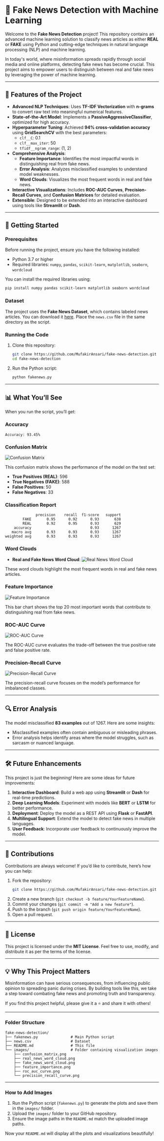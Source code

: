 # 📰 **Fake News Detection with Machine Learning**

Welcome to the **Fake News Detection** project! This repository contains an advanced machine learning solution to classify news articles as either **REAL** or **FAKE** using Python and cutting-edge techniques in natural language processing (NLP) and machine learning.

In today's world, where misinformation spreads rapidly through social media and online platforms, detecting fake news has become crucial. This project aims to empower users to distinguish between real and fake news by leveraging the power of machine learning.

---

## 🌟 **Features of the Project**

- **Advanced NLP Techniques**: Uses **TF-IDF Vectorization** with **n-grams** to convert raw text into meaningful numerical features.
- **State-of-the-Art Model**: Implements a **PassiveAggressiveClassifier**, optimized for high accuracy.
- **Hyperparameter Tuning**: Achieved **94% cross-validation accuracy** using **GridSearchCV** with the best parameters:
  - `clf__C`: 0.1
  - `clf__max_iter`: 50
  - `tfidf__ngram_range`: (1, 2)
- **Comprehensive Analysis**:
  - **Feature Importance**: Identifies the most impactful words in distinguishing real from fake news.
  - **Error Analysis**: Analyzes misclassified examples to understand model weaknesses.
  - **Word Clouds**: Visualizes the most frequent words in real and fake news.
- **Interactive Visualizations**: Includes **ROC-AUC Curves**, **Precision-Recall Curves**, and **Confusion Matrices** for detailed evaluation.
- **Extensible**: Designed to be extended into an interactive dashboard using tools like **Streamlit** or **Dash**.

---

## 🚀 **Getting Started**

### **Prerequisites**
Before running the project, ensure you have the following installed:
- Python 3.7 or higher
- Required libraries: `numpy`, `pandas`, `scikit-learn`, `matplotlib`, `seaborn`, `wordcloud`

You can install the required libraries using:
```bash
pip install numpy pandas scikit-learn matplotlib seaborn wordcloud
```

### **Dataset**
The project uses the **Fake News Dataset**, which contains labeled news articles. You can download it [here](https://drive.google.com/file/d/1er9NJTLUA3qnRuyhfzuN0XUsoIC4a-_q/view). Place the `news.csv` file in the same directory as the script.

### **Running the Code**
1. Clone this repository:
   ```bash
   git clone https://github.com/MufakirAnsari/fake-news-detection.git
   cd fake-news-detection
   ```
2. Run the Python script:
   ```bash
   python fakenews.py
   ```

---

## 📊 **What You’ll See**

When you run the script, you’ll get:

### **Accuracy**
```
Accuracy: 93.45%
```

### **Confusion Matrix**
![Confusion Matrix](images/confusion_matrix.png)

This confusion matrix shows the performance of the model on the test set:
- **True Positives (REAL)**: 596
- **True Negatives (FAKE)**: 588
- **False Positives**: 50
- **False Negatives**: 33

### **Classification Report**
```
              precision    recall  f1-score   support
        FAKE       0.95      0.92      0.93       638
        REAL       0.92      0.95      0.93       629
    accuracy                           0.93      1267
   macro avg       0.93      0.93      0.93      1267
weighted avg       0.93      0.93      0.93      1267
```

### **Word Clouds**
- **Real and Fake News Word Cloud**:
  ![Real News Word Cloud](images/word_clouds.png)

These word clouds highlight the most frequent words in real and fake news articles.

### **Feature Importance**
![Feature Importance](images/feature_importance.png)

This bar chart shows the top 20 most important words that contribute to distinguishing real from fake news.

### **ROC-AUC Curve**
![ROC-AUC Curve](images/roc_auc_curve.png)

The ROC-AUC curve evaluates the trade-off between the true positive rate and false positive rate.

### **Precision-Recall Curve**
![Precision-Recall Curve](images/precision_recall_curve.png)

The precision-recall curve focuses on the model’s performance for imbalanced classes.

---

## 🔍 **Error Analysis**

The model misclassified **83 examples** out of 1267. Here are some insights:
- Misclassified examples often contain ambiguous or misleading phrases.
- Error analysis helps identify areas where the model struggles, such as sarcasm or nuanced language.

---

## 🛠️ **Future Enhancements**

This project is just the beginning! Here are some ideas for future improvements:
1. **Interactive Dashboard**: Build a web app using **Streamlit** or **Dash** for real-time predictions.
2. **Deep Learning Models**: Experiment with models like **BERT** or **LSTM** for better performance.
3. **Deployment**: Deploy the model as a REST API using **Flask** or **FastAPI**.
4. **Multilingual Support**: Extend the model to detect fake news in multiple languages.
5. **User Feedback**: Incorporate user feedback to continuously improve the model.

---

## 🤝 **Contributions**

Contributions are always welcome! If you’d like to contribute, here’s how you can help:
1. Fork the repository:
   ```bash
   git clone https://github.com/MufakirAnsari/fake-news-detection.git
   ```
2. Create a new branch (`git checkout -b feature/YourFeatureName`).
3. Commit your changes (`git commit -m "Add a new feature"`).
4. Push to the branch (`git push origin feature/YourFeatureName`).
5. Open a pull request.

---

## 📜 **License**

This project is licensed under the **MIT License**. Feel free to use, modify, and distribute it as per the terms of the license.

---

## 💡 **Why This Project Matters**

Misinformation can have serious consequences, from influencing public opinion to spreading panic during crises. By building tools like this, we take a step toward combating fake news and promoting truth and transparency.

If you find this project helpful, please give it a ⭐️ and share it with others!

---

### **Folder Structure**
```
fake-news-detection/
├── fakenews.py               # Main Python script
├── news.csv                  # Dataset
├── README.md                 # This file
└── images/                   # Folder containing visualization images
    ├── confusion_matrix.png
    ├── real_news_word_cloud.png
    ├── fake_news_word_cloud.png
    ├── feature_importance.png
    ├── roc_auc_curve.png
    └── precision_recall_curve.png
```

---

### **How to Add Images**
1. Run the Python script (`fakenews.py`) to generate the plots and save them in the `images/` folder.
2. Upload the `images/` folder to your GitHub repository.
3. Ensure the image paths in the `README.md` match the uploaded image paths.

Now your `README.md` will display all the plots and visualizations beautifully!
